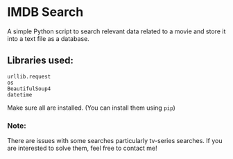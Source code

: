 # IMDB Search
A simple Python script to search relevant data related to a movie and store it into a text file as a database.
## Libraries used:
```
urllib.request
os
BeautifulSoup4
datetime
```
Make sure all are installed. (You can install them using ```pip```)
### Note:
There are issues with some searches particularly tv-series searches.
If you are interested to solve them, feel free to contact me!

